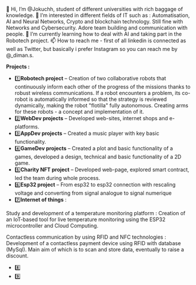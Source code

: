 👋 Hi, I’m @Jokuchh, student of different universities with rich baggage of knowledge.
👀 I’m interested in different fields of IT such as : Automatisation, AI and Neural Networks, Crypto and blockchain technology. Still fine with Networks and Cybersecurity. Adore team building and communication with people.
🌱 I’m currently learning how to deal with AI and taking part in the Robotech project.
📫 How to reach me - first of all linkedin is connected as well as Twitter, but basically i prefer Instagram so you can reach me by @_diman.s. 


**Projects :** 
- 1️⃣**Robotech project** – Creation of two collaborative robots that continuously inform each other of the progress of the missions thanks to robust wireless communications. If a robot encounters a problem, its co-robot is automatically informed so that the strategy is reviewed dynamically, making the robot "flotilla" fully autonomous. Creating arms for these robots - a concept and implementation of it.
- 2️⃣**WebDev projects** – Developed web-sites, internet shops and e-platforms.
- 3️⃣**AppDev projects** – Created a music player with key basic functionality.
- 4️⃣**GameDev projects** – Created a plot and basic functionality of a games, developed a design, technical and basic functionality of a 2D game.
- 5️⃣**Charity NFT project** – Developed web-page, explored smart contract, led the team during whole process.
- 6️⃣**Esp32 project**  – From esp32 to esp32 connection with rescaling voltage and converting from signal analogue to signal numerique
- 7️⃣**Internet of things** : 

Study and development of a temperature monitoring platform : Creation of an IoT-based tool for live temperature monitoring using the ESP32 microcontroller and Cloud Computing.

Contactless communication by using RFID and NFC technologies : Development of a contactless payment device using RFID with database (MySql). Main aim of which is to scan and store data, eventually to raise a discount. 
- 8️⃣
- 9️⃣
<!---
Jokuchh/Jokuchh is a ✨ special ✨ repository because its `README.md` (this file) appears on your GitHub profile.
You can click the Preview link to take a look at your changes.
--->
